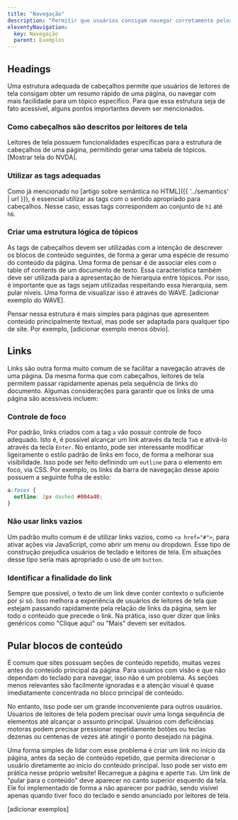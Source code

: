 ```yaml
---
title: "Navegação"
description: "Permitir que usuários consigam navegar corretamente pelos elementos de uma página é algo básico para qualquer website. Essa seção mostra alguns cuidados para garantir que usuários com deficiências consigam localizar e interagir com mais facilidade pelos elementos da interface."
eleventyNavigation:
  key: Navegação
  parent: Exemplos
---
```


## Headings

Uma estrutura adequada de cabeçalhos permite que usuários de leitores de tela consigam obter um resumo rápido de uma página, ou navegar com mais facilidade para um tópico específico. Para que essa estrutura seja de fato acessível, alguns pontos importantes devem ser mencionados.

### Como cabeçalhos são descritos por leitores de tela

Leitores de tela possuem funcionalidades específicas para a estrutura de cabeçalhos de uma página, permitindo gerar uma tabela de tópicos. [Mostrar tela do NVDA].

### Utilizar as tags adequadas

Como já mencionado no [artigo sobre semântica no HTML]({{ '../semantics' | url }}), é essencial utilizar as tags com o sentido apropriado para cabeçalhos. Nesse caso, essas tags correspondem ao conjunto de `h1` até `h6`.

### Criar uma estrutura lógica de tópicos

As tags de cabeçalhos devem ser utilizadas com a intenção de descrever os blocos de conteúdo seguintes, de forma a gerar uma espécie de resumo do conteúdo da página. Uma forma de pensar é de associar eles com o table of contents de um documento de texto. Essa característica também deve ser utilizada para a apresentação de hierarquia entre tópicos. Por isso, é importante que as tags sejam utilizadas respeitando essa hierarquia, sem pular níveis. Uma forma de visualizar isso é através do WAVE. [adicionar exemplo do WAVE].

Pensar nessa estrutura é mais simples para páginas que apresentem conteúdo principalmente textual, mas pode ser adaptada para qualquer tipo de site. Por exemplo, [adicionar exemplo menos óbvio].

## Links

Links são outra forma muito comum de se facilitar a navegação através de uma página. Da mesma forma que com cabeçalhos, leitores de tela permitem passar rapidamente apenas pela sequência de links do documento. Algumas considerações para garantir que os links de uma página são acessíveis incluem:

### Controle de foco
Por padrão, links criados com a tag `a` vão possuir controle de foco adequado. Isto é, é possível alcançar um link através da tecla `Tab` e ativá-lo através da tecla `Enter`. No entanto, pode ser interessante modificar ligeiramente o estilo padrão de links em foco, de forma a melhorar sua visibilidade. Isso pode ser feito definindo um `outline` para o elemento em foco, via CSS. Por exemplo, os links da barra de navegação desse apoio possuem a seguinte folha de estilo:

```css
a:focus {
  outline: 2px dashed #004a40;
}
```

### Não usar links vazios
Um padrão muito comum é de utilizar links vazios, como `<a href="#">`, para ativar ações via JavaScript, como abrir um menu ou dropdown. Esse tipo de construção prejudica usuários de teclado e leitores de tela. Em situações desse tipo seria mais apropriado o uso de um `button`.

### Identificar a finalidade do link
Sempre que possível, o texto de um link deve conter contexto o suficiente por si só. Isso melhora a experiência de usuários de leitores de tela que estejam passando rapidamente pela relação de links da página, sem ler todo o conteúdo que precede o link. Na prática, isso quer dizer que links genéricos como "Clique aqui" ou "Mais" devem ser evitados.

## Pular blocos de conteúdo

É comum que sites possuam seções de conteúdo repetido, muitas vezes antes do conteúdo principal da página. Para usuários com visão e que não dependam do teclado para navegar, isso não é um problema. As seções menos relevantes são facilmente ignoradas e a atenção visual é quase imediatamente concentrada no bloco principal de conteúdo.

No entanto, isso pode ser um grande inconveniente para outros usuários. Usuários de leitores de tela podem precisar ouvir uma longa sequência de elementos até alcançar o assunto principal. Usuários com deficiências motoras podem precisar pressionar repetidamente botões ou teclas dezenas ou centenas de vezes até atingir o ponto desejado na página.

Uma forma simples de lidar com esse problema é criar um link no início da página, antes da seção de conteúdo repetido, que permita direcionar o usuário diretamente ao início do conteúdo principal. Isso pode ser visto em prática nesse próprio website! Recarregue a página e aperte `Tab`. Um link de "pular para o conteúdo" deve aparecer no canto superior esquerdo da tela. Ele foi implementado de forma a não aparecer por padrão, sendo visível apenas quando tiver foco do teclado e sendo anunciado por leitores de tela.

[adicionar exemplos]
